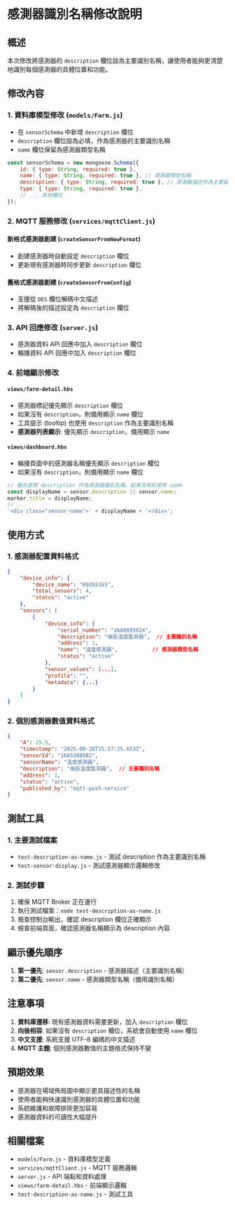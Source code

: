 # 感測器識別名稱修改說明

## 概述

本次修改將感測器的 `description` 欄位設為主要識別名稱，讓使用者能夠更清楚地識別每個感測器的具體位置和功能。

## 修改內容

### 1. 資料庫模型修改 (`models/Farm.js`)

- 在 `sensorSchema` 中新增 `description` 欄位
- `description` 欄位設為必填，作為感測器的主要識別名稱
- `name` 欄位保留為感測器類型名稱

```javascript
const sensorSchema = new mongoose.Schema({
    id: { type: String, required: true },
    name: { type: String, required: true }, // 感測器類型名稱
    description: { type: String, required: true }, // 感測器描述作為主要識別名稱
    type: { type: String, required: true },
    // ... 其他欄位
});
```

### 2. MQTT 服務修改 (`services/mqttClient.js`)

#### 新格式感測器創建 (`createSensorFromNewFormat`)
- 創建感測器時自動設定 `description` 欄位
- 更新現有感測器時同步更新 `description` 欄位

#### 舊格式感測器創建 (`createSensorFromConfig`)
- 支援從 `DES` 欄位解碼中文描述
- 將解碼後的描述設定為 `description` 欄位

### 3. API 回應修改 (`server.js`)

- 感測器資料 API 回應中加入 `description` 欄位
- 輪播資料 API 回應中加入 `description` 欄位

### 4. 前端顯示修改

#### `views/farm-detail.hbs`
- 感測器標記優先顯示 `description` 欄位
- 如果沒有 `description`，則備用顯示 `name` 欄位
- 工具提示 (tooltip) 也使用 `description` 作為主要識別名稱
- **感測器列表顯示**: 優先顯示 `description`，備用顯示 `name`

#### `views/dashboard.hbs`
- 輪播頁面中的感測器名稱優先顯示 `description` 欄位
- 如果沒有 `description`，則備用顯示 `name` 欄位

```javascript
// 優先使用 description 作為感測器識別名稱，如果沒有則使用 name
const displayName = sensor.description || sensor.name;
marker.title = displayName;
// ...
'<div class="sensor-name">' + displayName + '</div>';
```

## 使用方式

### 1. 感測器配置資料格式

```json
{
    "device_info": {
        "device_name": "R02b5165",
        "total_sensors": 4,
        "status": "active"
    },
    "sensors": [
        {
            "device_info": {
                "serial_number": "16A0885024",
                "description": "後區溫度監測器",  // 主要識別名稱
                "address": 1,
                "name": "溫度感測器",           // 感測器類型名稱
                "status": "active"
            },
            "sensor_values": [...],
            "profile": "",
            "metadata": {...}
        }
    ]
}
```

### 2. 個別感測器數值資料格式

```json
{
    "A": 25.5,
    "timestamp": "2025-08-28T15:37:25.653Z",
    "sensorId": "16A5388982",
    "sensorName": "溫度感測器",
    "description": "後區溫度監測器",  // 主要識別名稱
    "address": 1,
    "status": "active",
    "published_by": "mqtt-push-service"
}
```

## 測試工具

### 1. 主要測試檔案
- `test-description-as-name.js` - 測試 description 作為主要識別名稱
- `test-sensor-display.js` - 測試感測器顯示邏輯修改

### 2. 測試步驟
1. 確保 MQTT Broker 正在運行
2. 執行測試檔案：`node test-description-as-name.js`
3. 檢查控制台輸出，確認 description 欄位正確顯示
4. 檢查前端頁面，確認感測器名稱顯示為 description 內容

## 顯示優先順序

1. **第一優先**: `sensor.description` - 感測器描述（主要識別名稱）
2. **第二優先**: `sensor.name` - 感測器類型名稱（備用識別名稱）

## 注意事項

1. **資料庫遷移**: 現有感測器資料需要更新，加入 `description` 欄位
2. **向後相容**: 如果沒有 `description` 欄位，系統會自動使用 `name` 欄位
3. **中文支援**: 系統支援 UTF-8 編碼的中文描述
4. **MQTT 主題**: 個別感測器數值的主題格式保持不變

## 預期效果

- 感測器在場域佈局圖中顯示更具描述性的名稱
- 使用者能夠快速識別感測器的具體位置和功能
- 系統維護和故障排除更加容易
- 感測器資料的可讀性大幅提升

## 相關檔案

- `models/Farm.js` - 資料庫模型定義
- `services/mqttClient.js` - MQTT 服務邏輯
- `server.js` - API 端點和資料處理
- `views/farm-detail.hbs` - 前端顯示邏輯
- `test-description-as-name.js` - 測試工具
